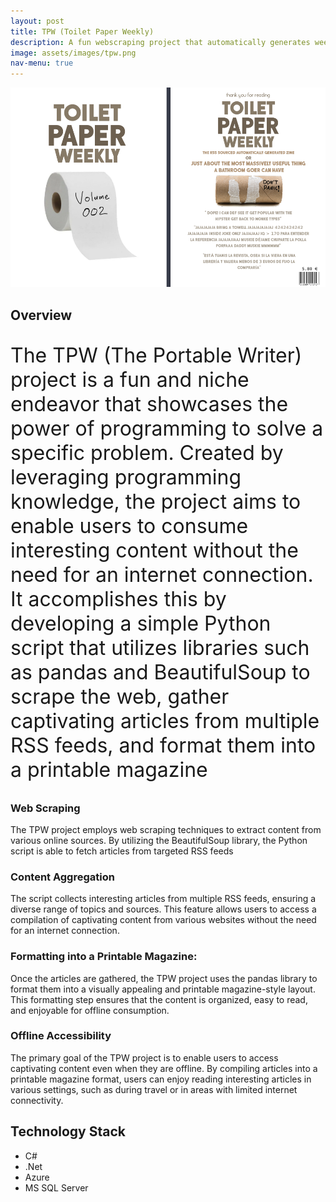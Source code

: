 ```yaml
---
layout: post
title: TPW (Toilet Paper Weekly)
description: A fun webscraping project that automatically generates weekly magazines in printable form to make RSS feeds more enjoyable
image: assets/images/tpw.png
nav-menu: true
---
```


<center>
<img src="https://github.com/therealchisco/ToiletPaperWeekly/raw/main/cover.png">
</center>

<h2 id="content">Overview</h2>
<p style="font-size:xx-large">
The TPW (The Portable Writer) project is a fun and niche endeavor that showcases the power of programming to solve a specific problem. Created by leveraging programming knowledge, the project aims to enable users to consume interesting content without the need for an internet connection. It accomplishes this by developing a simple Python script that utilizes libraries such as pandas and BeautifulSoup to scrape the web, gather captivating articles from multiple RSS feeds, and format them into a printable magazine
</p>

<div class="row">
	<div class="6u 12u$(small)">
		<h3>Web Scraping</h3>
    	<p>The TPW project employs web scraping techniques to extract content from various online sources. By utilizing the BeautifulSoup library, the Python script is able to fetch articles from targeted RSS feeds</p>
    </div>
    <div class="6u$ 12u$(small)">
    	<h3>Content Aggregation</h3>
        <p>The script collects interesting articles from multiple RSS feeds, ensuring a diverse range of topics and sources. This feature allows users to access a compilation of captivating content from various websites without the need for an internet connection.</p>
    </div>
    <!-- Break -->
    <div class="6u 12u$(medium)">
    	<h3>Formatting into a Printable Magazine:</h3>
    	<p>Once the articles are gathered, the TPW project uses the pandas library to format them into a visually appealing and printable magazine-style layout. This formatting step ensures that the content is organized, easy to read, and enjoyable for offline consumption.</p>
    </div>
    <div class="6u 12u$(medium)">
    	<h3>Offline Accessibility</h3>
    	<p>The primary goal of the TPW project is to enable users to access captivating content even when they are offline. By compiling articles into a printable magazine format, users can enjoy reading interesting articles in various settings, such as during travel or in areas with limited internet connectivity.</p>
    </div>

</div>

## Technology Stack

- C#
- .Net
- Azure
- MS SQL Server
